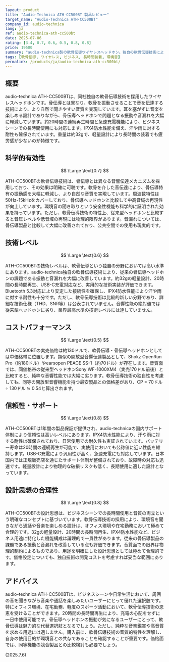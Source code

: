 ```yaml
---
layout: product
title: "Audio-Technica ATH-CC500BT 製品レビュー"
target_name: "Audio-Technica ATH-CC500BT"
company_id: audio-technica
lang: ja
ref: audio-technica-ath-cc500bt
date: 2025-07-06
rating: [3.4, 0.7, 0.6, 0.5, 0.8, 0.8]
price: 19500
summary: "audio-technica製の軟骨伝導ワイヤレスヘッドホン。独自の軟骨伝導技術により骨伝導よりも自然な音質を実現しながら、環境音の聞き取りも可能。音質面では従来のヘッドホンに劣るものの、軟骨伝導技術としては完成度が高い。価格は骨伝導製品と比較して高めだが、技術的独自性を考慮すれば妥当。長時間装着での快適性に優れ、ビジネス用途にも適している。"
tags: [軟骨伝導, ワイヤレス, ビジネス, 長時間装着, 環境音]
permalink: /products/ja/audio-technica-ath-cc500bt/
---
```


## 概要

audio-technica ATH-CC500BTは、同社独自の軟骨伝導技術を採用したワイヤレスヘッドホンです。骨伝導とは異なり、軟骨を振動させることで音を伝達する技術により、より自然で聞きやすい音質を実現しています。耳を塞がずに音楽を楽しめる設計でありながら、骨伝導ヘッドホンで問題となる振動や音漏れを大幅に軽減しています。約20時間の連続再生時間と急速充電機能により、ビジネスシーンでの長時間使用にも対応します。IPX4防水性能を備え、汗や雨に対する耐性も確保されています。重量は約32gで、軽量設計により長時間の装着でも疲労感が少ないのが特徴です。

## 科学的有効性

$$ \Large \text{0.7} $$

ATH-CC500BTの軟骨伝導技術は、骨伝導とは異なる音響伝達メカニズムを採用しており、その効果は明確に可聴です。軟骨を介した音伝達により、骨伝導特有の振動感を大幅に軽減し、より自然な音質を実現しています。周波数特性は50Hz-15kHzをカバーしており、骨伝導ヘッドホンと比較して中高音域の再現性が向上しています。環境音の聞き取りという安全性機能も科学的に証明された効果を持っています。ただし、軟骨伝導技術の特性上、従来型ヘッドホンと比較すると音圧レベルや低音域の再現には物理的限界があります。音漏れについては、骨伝導製品と比較して大幅に改善されており、公共空間での使用も現実的です。

## 技術レベル

$$ \Large \text{0.6} $$

ATH-CC500BTの技術レベルは、軟骨伝導という独自の分野においては高い水準にあります。audio-technica独自の軟骨伝導技術により、従来の骨伝導ヘッドホンの課題である振動と音漏れを大幅に改善しています。約32gの軽量設計、20時間の長時間再生、USB-C充電対応など、実用的な技術実装が評価できます。Bluetooth 5.3対応により安定した接続性を確保し、IPX4防水性能により汗や雨に対する耐性も十分です。ただし、軟骨伝導技術は比較的新しい分野であり、詳細な技術仕様（THD、SNR等）は公表されていません。音響性能の絶対値では従来型ヘッドホンに劣り、業界最高水準の技術レベルには達していません。

## コストパフォーマンス

$$ \Large \text{0.5} $$

ATH-CC500BTの実売価格は約130ドルで、軟骨伝導・骨伝導ヘッドホンとしては中価格帯に位置します。類似の開放型音響伝達製品として、Shokz OpenRun Pro（約180ドル）やearsopen PEACE SS-1（約70ドル）が存在します。音質面では、同価格帯の従来型ヘッドホンSony WF-1000XM4（実売170ドル前後）と比較すると、純粋な音響性能では大幅に劣ります。軟骨伝導技術の独自性を考慮しても、同等の開放型音響機能を持つ最安製品との価格差があり、CP = 70ドル ÷ 130ドル ≒ 0.54と算出されます。

## 信頼性・サポート

$$ \Large \text{0.8} $$

ATH-CC500BTは1年間の製品保証が提供され、audio-technicaの国内サポート体制により信頼性は高いレベルにあります。IPX4防水性能により、汗や雨に対する耐性は確保されており、日常使用での耐久性も実証されています。バッテリー寿命は20時間の連続再生が可能で、実使用においても公称値に近い性能を維持します。USB-C充電により汎用性が高く、急速充電にも対応しています。日本国内では正規販売店を通じたサポート体制が整備されており、故障時の対応も迅速です。軽量設計により物理的な破損リスクも低く、長期使用に適した設計となっています。

## 設計思想の合理性

$$ \Large \text{0.8} $$

ATH-CC500BTの設計思想は、ビジネスシーンでの長時間使用と音質の両立という明確なコンセプトに基づいています。軟骨伝導技術の採用により、環境音を聞きながら通話や音楽を楽しめる設計は、オフィス環境や在宅勤務において極めて合理的です。32gの軽量設計、20時間の長時間再生、IPX4防水性能など、ビジネス用途に特化した機能構成は論理的で一貫性があります。従来の骨伝導製品の課題である振動と音漏れを改善している点も評価できます。音質面での限界は物理的制約によるものであり、用途を明確にした設計思想としては極めて合理的です。価格設定についても、独自技術の開発コストを考慮すれば妥当な範囲にあります。

## アドバイス

audio-technica ATH-CC500BTは、ビジネスシーンや日常生活において、周囲の音を聞きながら音楽や通話を楽しみたいユーザーにとって優れた選択肢です。特にオフィス環境、在宅勤務、軽度のスポーツ活動において、軟骨伝導技術の恩恵を受けることができます。20時間の長時間再生により、充電の心配をせずに一日中使用可能です。骨伝導ヘッドホンの振動が気になるユーザーにとって、軟骨伝導は魅力的な代替選択肢となるでしょう。ただし、純粋な音楽鑑賞や高音質を求める用途には適しません。購入前に、軟骨伝導技術の音質的特性を理解し、自身の使用目的が環境音との共存であることを確認することが重要です。価格面では、同等機能の競合製品との比較検討も必要でしょう。

(2025.7.6)